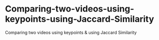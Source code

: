 # Comparing-two-videos-using-keypoints-using-Jaccard-Similarity
Comparing two videos using keypoints &amp; using Jaccard Similarity

